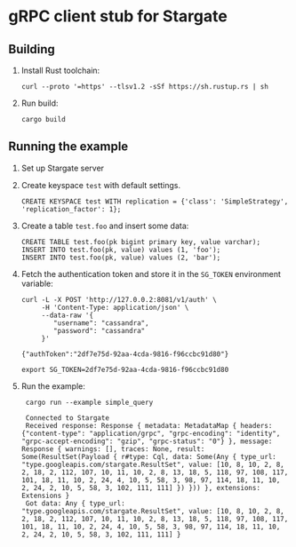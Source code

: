 # gRPC client stub for Stargate

## Building
1. Install Rust toolchain:
  
       curl --proto '=https' --tlsv1.2 -sSf https://sh.rustup.rs | sh

3. Run build:

       cargo build 

## Running the example

1. Set up Stargate server 
2. Create keyspace `test` with default settings.

       CREATE KEYSPACE test WITH replication = {'class': 'SimpleStrategy', 'replication_factor': 1};

3. Create a table `test.foo` and insert some data:

       CREATE TABLE test.foo(pk bigint primary key, value varchar);
       INSERT INTO test.foo(pk, value) values (1, 'foo');
       INSERT INTO test.foo(pk, value) values (2, 'bar'); 

5. Fetch the authentication token and store it in the `SG_TOKEN` environment variable:

       curl -L -X POST 'http://127.0.0.2:8081/v1/auth' \
            -H 'Content-Type: application/json' \
            --data-raw '{
               "username": "cassandra",
               "password": "cassandra"
            }'
              
       {"authToken":"2df7e75d-92aa-4cda-9816-f96ccbc91d80"}
 
       export SG_TOKEN=2df7e75d-92aa-4cda-9816-f96ccbc91d80

6. Run the example:


        cargo run --example simple_query

        Connected to Stargate
        Received response: Response { metadata: MetadataMap { headers: {"content-type": "application/grpc", "grpc-encoding": "identity", "grpc-accept-encoding": "gzip", "grpc-status": "0"} }, message: Response { warnings: [], traces: None, result: Some(ResultSet(Payload { r#type: Cql, data: Some(Any { type_url: "type.googleapis.com/stargate.ResultSet", value: [10, 8, 10, 2, 8, 2, 18, 2, 112, 107, 10, 11, 10, 2, 8, 13, 18, 5, 118, 97, 108, 117, 101, 18, 11, 10, 2, 24, 4, 10, 5, 58, 3, 98, 97, 114, 18, 11, 10, 2, 24, 2, 10, 5, 58, 3, 102, 111, 111] }) })) }, extensions: Extensions }
        Got data: Any { type_url: "type.googleapis.com/stargate.ResultSet", value: [10, 8, 10, 2, 8, 2, 18, 2, 112, 107, 10, 11, 10, 2, 8, 13, 18, 5, 118, 97, 108, 117, 101, 18, 11, 10, 2, 24, 4, 10, 5, 58, 3, 98, 97, 114, 18, 11, 10, 2, 24, 2, 10, 5, 58, 3, 102, 111, 111] }

